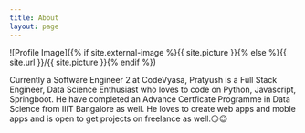 ```yaml
---
title: About
layout: page
---
```

![Profile Image]({% if site.external-image %}{{ site.picture }}{% else %}{{ site.url }}/{{ site.picture }}{% endif %})

<p>
    Currently a Software Engineer 2 at CodeVyasa, Pratyush is a Full Stack Engineer, Data Science Enthusiast who loves to code 
    on Python, Javascript, Springboot. He have completed an Advance Certficate Programme in Data Science from IIIT Bangalore as 
    well. He loves to create web apps and moble apps and is open to get projects on freelance as well.😏😉 
</p>


